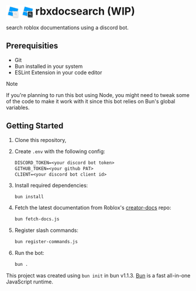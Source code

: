 <h1><img align="left" src="assets/profile-dark.svg#gh-dark-mode-only" alt="rbxdocsearch" width="40px" height="40px"><img align="left" src="assets/profile-light.svg#gh-light-mode-only" alt="rbxdocsearch" width="40px" height="40px">rbxdocsearch (WIP)</h1>

search roblox documentations using a discord bot.

## Prerequisities

- Git
- Bun installed in your system
- ESLint Extension in your code editor

> [!NOTE]
> If you're planning to run this bot using Node, you might need to tweak some of the code to make it work with it since this bot relies on Bun's global variables.

## Getting Started

1. Clone this repository,
2. Create `.env` with the following config:

    ```env
    DISCORD_TOKEN=<your discord bot token>
    GITHUB_TOKEN=<your github PAT>
    CLIENT=<your discord bot client id>
    ```

3. Install required dependencies:

    ```bash
    bun install
    ```

4. Fetch the latest documentation from Roblox's [creator-docs](https://github.com/Roblox/creator-docs) repo:

    ```bash
    bun fetch-docs.js
    ```

5. Register slash commands:

    ```bash
    bun register-commands.js
    ```

6. Run the bot:

    ```bash
    bun .
    ```

This project was created using `bun init` in bun v1.1.3. [Bun](https://bun.sh) is a fast all-in-one JavaScript runtime.
